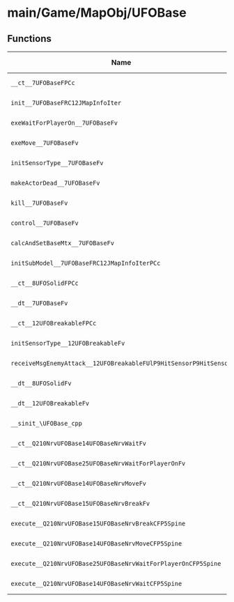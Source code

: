 # main/Game/MapObj/UFOBase

## Functions

| Name | Address | Match % |
|------|---------|---------|
| `__ct__7UFOBaseFPCc` | `0x8024F48C` | :x: (0.0%) |
| `init__7UFOBaseFRC12JMapInfoIter` | `0x8024F500` | :x: (0.0%) |
| `exeWaitForPlayerOn__7UFOBaseFv` | `0x8024F740` | :x: (0.0%) |
| `exeMove__7UFOBaseFv` | `0x8024F7A8` | :x: (0.0%) |
| `initSensorType__7UFOBaseFv` | `0x8024F838` | :x: (0.0%) |
| `makeActorDead__7UFOBaseFv` | `0x8024F83C` | :x: (0.0%) |
| `kill__7UFOBaseFv` | `0x8024F88C` | :x: (0.0%) |
| `control__7UFOBaseFv` | `0x8024F8D0` | :x: (0.0%) |
| `calcAndSetBaseMtx__7UFOBaseFv` | `0x8024FA8C` | :x: (0.0%) |
| `initSubModel__7UFOBaseFRC12JMapInfoIterPCc` | `0x8024FAE8` | :x: (0.0%) |
| `__ct__8UFOSolidFPCc` | `0x8024FBBC` | :x: (0.0%) |
| `__dt__7UFOBaseFv` | `0x8024FBF8` | :x: (0.0%) |
| `__ct__12UFOBreakableFPCc` | `0x8024FC54` | :x: (0.0%) |
| `initSensorType__12UFOBreakableFv` | `0x8024FC90` | :x: (0.0%) |
| `receiveMsgEnemyAttack__12UFOBreakableFUlP9HitSensorP9HitSensor` | `0x8024FCD8` | :x: (0.0%) |
| `__dt__8UFOSolidFv` | `0x8024FD3C` | :x: (0.0%) |
| `__dt__12UFOBreakableFv` | `0x8024FD94` | :x: (0.0%) |
| `__sinit_\UFOBase_cpp` | `0x8024FDEC` | :x: (0.0%) |
| `__ct__Q210NrvUFOBase14UFOBaseNrvWaitFv` | `0x8024FE28` | :x: (0.0%) |
| `__ct__Q210NrvUFOBase25UFOBaseNrvWaitForPlayerOnFv` | `0x8024FE38` | :x: (0.0%) |
| `__ct__Q210NrvUFOBase14UFOBaseNrvMoveFv` | `0x8024FE48` | :x: (0.0%) |
| `__ct__Q210NrvUFOBase15UFOBaseNrvBreakFv` | `0x8024FE58` | :x: (0.0%) |
| `execute__Q210NrvUFOBase15UFOBaseNrvBreakCFP5Spine` | `0x8024FE68` | :x: (0.0%) |
| `execute__Q210NrvUFOBase14UFOBaseNrvMoveCFP5Spine` | `0x8024FE7C` | :x: (0.0%) |
| `execute__Q210NrvUFOBase25UFOBaseNrvWaitForPlayerOnCFP5Spine` | `0x8024FE84` | :x: (0.0%) |
| `execute__Q210NrvUFOBase14UFOBaseNrvWaitCFP5Spine` | `0x8024FE8C` | :x: (0.0%) |